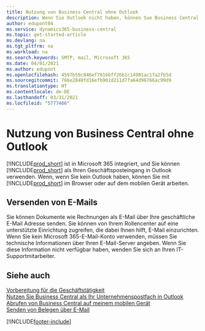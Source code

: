 ```yaml
---
title: Nutzung von Business Central ohne Outlook
description: Wenn Sie Outlook nicht haben, können Sue Business Central als Ihr Geschäftsposteingang in Outlook verwenden. Sie können aber auch ohne Outlook in einem Browser oder auf dem mobilen Gerät arbeiten.
author: edupont04
ms.service: dynamics365-business-central
ms.topic: get-started-article
ms.devlang: na
ms.tgt_pltfrm: na
ms.workload: na
ms.search.keywords: SMTP, mail, Microsoft 365
ms.date: 04/01/2021
ms.author: edupont
ms.openlocfilehash: 4597b59c846ef7016bff26b1c14901ac17a2fb5d
ms.sourcegitcommit: 766e2840fd16efb901d211d7fa64d96766ac99d9
ms.translationtype: HT
ms.contentlocale: de-DE
ms.lasthandoff: 03/31/2021
ms.locfileid: "5777466"
---
```

# <a name="using-business-central-without-outlook"></a>Nutzung von Business Central ohne Outlook
[!INCLUDE[prod_short](includes/prod_short.md)] ist in Microsoft 365 integriert, und Sie können [!INCLUDE[prod_short](includes/prod_short.md)] als Ihren Geschäftsposteingang in Outlook verwenden. Wenn, wenn Sie kein Outlook haben, können Sie mit [!INCLUDE[prod_short](includes/prod_short.md)] im Browser oder auf dem mobilen Gerät arbeiten.  

## <a name="sending-email"></a>Versenden von E-Mails
Sie können Dokumente wie Rechnungen als E-Mail über Ihre geschäftliche E-Mail Adresse senden. Sie können von Ihrem Rollencenter auf eine unterstützte Einrichtung zugreifen, die dabei Ihnen hilft, E-Mail einzurichten. Wenn Sie kein Microsoft 365-E-Mail-Konto verwenden, müssen Sie technische Informationen über Ihren E-Mail-Server angeben. Wenn Sie diese Information nicht verfügbar haben, wenden Sie sich an Ihren IT-Supportmitarbeiter.  


## <a name="see-also"></a>Siehe auch
[Vorbereitung für die Geschäftstätigkeit](ui-get-ready-business.md)  
[Nutzen Sie Business Central als Ihr Unternehmenspostfach in Outlook](admin-outlook.md)  
[Abrufen von Business Central auf meinem mobilen Gerät](install-mobile-app.md)  
[Senden von Belegen über E-Mail](ui-how-send-documents-email.md)


[!INCLUDE[footer-include](includes/footer-banner.md)]